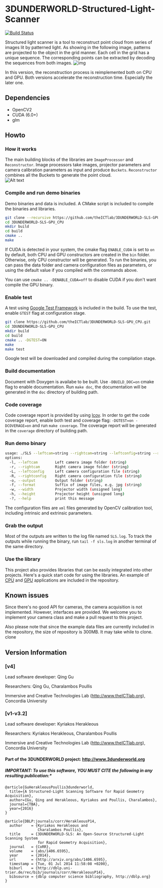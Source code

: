 # 3DUNDERWORLD-Structured-Light-Scanner
[![Build Status](https://travis-ci.org/theICTlab/3DUNDERWORLD-SLS-GPU_CPU.svg?branch=dev)](https://travis-ci.org/theICTlab/3DUNDERWORLD-SLS-GPU_CPU)

Structured light scanner is a tool to reconstruct point cloud from series of images lit by patterned light. As showing in the following image, patterns are projected to the object in the grid manner. Each cell in the grid has a unique sequence. The corresponding points can be extracted by decoding the sequences from both images.
![img](https://raw.githubusercontent.com/theICTlab/3DUNDERWORLD-SLS-GPU_CPU/dev/screenshots/flow.png)

In this version, the reconstruction process is reimplemented both on CPU and GPU. Both versions accelerate the reconstruction time. Especially the later one. 


## Dependencies
* OpenCV2
* CUDA (6.0+)
* glm

## Howto
### How it works

The main building blocks of the libraries are `ImageProcessor` and `Reconstructor`. Image processors take images, projector parameters and camera calibration parameters as input and produce `Buckets`. `Reconstructor` combines all the Buckets to generate the point cloud.  
![Alt text](https://rawgit.com/theICTlab/3DUNDERWORLD-SLS-GPU_CPU/dev/doc/how-it-works.svg)



### Compile and run demo binaries
Demo binaries and data is included.  A CMake script is included to compile the binaries and libraries. 
```bash
git clone --recursive https://github.com/theICTlab/3DUNDERWORLD-SLS-GPU_CPU.git
cd 3DUNDERWORLD-SLS-GPU_CPU
mkdir build
cd build
cmake ..
make
```
If CUDA is detected in your system, the cmake flag `ENABLE_CUDA` is set to `on` by default, both CPU and GPU constructors are created in the `bin` folder. Otherwise, only CPU constructor will be generated. To run the binaries, you can pass the data folder and camera configuration files as parameters, or using the default value if you compiled with the commands above.

You can use `cmake .. -DENABLE_CUDA=off` to disable CUDA if you don't want compile the GPU binary.

### Enable test
A test using [Google Test Framework](https://github.com/google/googletest.git) is included in the build. To use the test, enable `GTEST` flag at configuration stage.
```bash
git clone https://github.com/theICTlab/3DUNDERWORLD-SLS-GPU_CPU.git
cd 3DUNDERWORLD-SLS-GPU_CPU
mkdir build
cd build
cmake .. -DGTEST=ON
make
make test
```
Google test will be downloaded and compiled during the compilation stage. 

### Build documentation
Document with Doxygen is availabe to be built. Use `-DBUILD_DOC=on` cmake flag to enable documentation. Run `make doc`, the documentation will be generated in the `doc` directory of building path. 

### Code coverage
Code coverage report is provided by using [lcov](http://ltp.sourceforge.net/coverage/lcov.php). In order to get the code coverage report, enable both test and coverage flag: `-DGTEST=on -DCOVERAGE=on` and run `make coverage`. The coverage report will be generated in the `coverage` directory of building path. 

### Run demo binary
```bash
usage: ./SLS --leftcam=string --rightcam=string --leftconfig=string --rightconfig=string --output=string --format=string --width=unsigned long --height=unsigned long [options] ... 
options:
  -l, --leftcam        Left camera image folder (string)
  -r, --rightcam       Right camera image folder (string)
  -L, --leftconfig     Left camera configuration file (string)
  -R, --rightconfig    Right camera configuration file (string)
  -o, --output         Output folder (string)
  -f, --format         Suffix of image files, e.g. jpg (string)
  -w, --width          Projector width (unsigned long)
  -h, --height         Projector height (unsigned long)
  -?, --help           print this message

```
The configuration files are `xml` files generated by OpenCV calibration tool, including intrinsic and extrinsic parameters. 

### Grab the output
Most of the outputs are written to the log file named `SLS.log`. To track the outputs while running the binary, run `tail -f sls.log` in another terminal of the same directory. 

### Use the library

This project also provides libraries that can be easily integrated into other projects. Here's a quick start code for using the libraries. An example of [CPU](https://github.com/theICTlab/3DUNDERWORLD-SLS-GPU_CPU/blob/dev/src/app/App.cpp) and [GPU](https://github.com/theICTlab/3DUNDERWORLD-SLS-GPU_CPU/blob/dev/src/app/App_CUDA.cu) applications are included in the repository. 


## Known issues

Since there's no good API for cameras, the camera acquisition is not implemented. However, interfaces are provided.
We welcome you to implement your camera class and make a pull request to this project.

Also please note that since the example data files are currently included in the repository, the size of repository is 300MB. It may take while to clone. 
clone
## Version Information

### [v4] 
Lead software developer: Qing Gu
     
Researchers: Qing Gu, Charalambos Poullis
     
Immersive and Creative Technologies Lab (http://www.theICTlab.org), Concordia University

### [v1-v3.2] 

Lead software developer: Kyriakos Herakleous

Researchers: Kyriakos Herakleous, Charalambos Poullis

Immersive and Creative Technologies Lab (http://www.theICTlab.org), Concordia University


#### Part of the 3DUNDERWORLD project: http://www.3dunderworld.org

##### IMPORTANT: To use this software, YOU MUST CITE the following in any resulting publication:*

```
@article{GuHerakleousPoullis3dunderworld,
  title={A Structured-Light Scanning Software for Rapid Geometry Acquisition},
  author={Gu, Qing and Herakleous, Kyriakos and Poullis, Charalambos},
  journal={TBA},
  year={2016}
}

@article{DBLP:journals/corr/HerakleousP14,
  author    = {Kyriakos Herakleous and
               Charalambos Poullis},
  title     = {3DUNDERWORLD-SLS: An Open-Source Structured-Light Scanning System
               for Rapid Geometry Acquisition},
  journal   = {CoRR},
  volume    = {abs/1406.6595},
  year      = {2014},
  url       = {http://arxiv.org/abs/1406.6595},
  timestamp = {Tue, 01 Jul 2014 11:58:08 +0200},
  biburl    = {http://dblp.uni-trier.de/rec/bib/journals/corr/HerakleousP14},
  bibsource = {dblp computer science bibliography, http://dblp.org}
}
```
